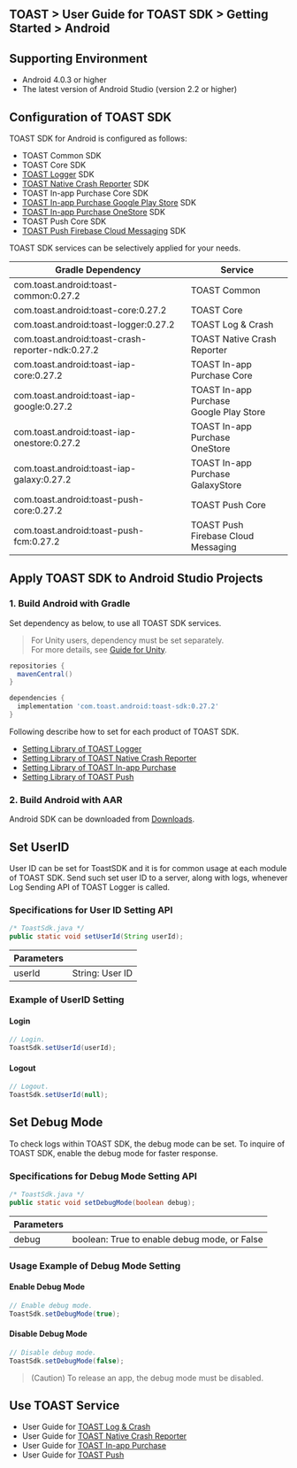 ## TOAST > User Guide for TOAST SDK > Getting Started > Android

## Supporting Environment

* Android 4.0.3 or higher
* The latest version of Android Studio (version 2.2 or higher)

## Configuration of TOAST SDK

TOAST SDK for Android is configured as follows:  

* TOAST Common SDK
* TOAST Core SDK
* [TOAST Logger](./log-collector-android) SDK
* [TOAST Native Crash Reporter](./log-collector-ndk) SDK
* TOAST In-app Purchase Core SDK
* [TOAST In-app Purchase Google Play Store](./iap-android) SDK
* [TOAST In-app Purchase OneStore](./iap-android) SDK
* TOAST Push Core SDK
* [TOAST Push Firebase Cloud Messaging](./push-android) SDK

TOAST SDK services can be selectively applied for your needs.

| Gradle Dependency | Service |
| --- | --- |
| com.toast.android:toast-common:0.27.2       | TOAST Common      |
| com.toast.android:toast-core:0.27.2         | TOAST Core        |
| com.toast.android:toast-logger:0.27.2       | TOAST Log & Crash |
| com.toast.android:toast-crash-reporter-ndk:0.27.2       | TOAST Native Crash Reporter |
| com.toast.android:toast-iap-core:0.27.2     | TOAST In-app Purchase Core |
| com.toast.android:toast-iap-google:0.27.2   | TOAST In-app Purchase <br>Google Play Store |
| com.toast.android:toast-iap-onestore:0.27.2 | TOAST In-app Purchase <br>OneStore |
| com.toast.android:toast-iap-galaxy:0.27.2 | TOAST In-app Purchase <br>GalaxyStore |
| com.toast.android:toast-push-core:0.27.2    | TOAST Push Core   |
| com.toast.android:toast-push-fcm:0.27.2    | TOAST Push <br>Firebase Cloud Messaging |

## Apply TOAST SDK to Android Studio Projects

### 1. Build Android with Gradle

Set dependency as below, to use all TOAST SDK services.  

> For Unity users, dependency must be set separately.  
> For more details, see [Guide for Unity](./getting-started-unity/#android).

```groovy
repositories {
  mavenCentral()
}

dependencies {
  implementation 'com.toast.android:toast-sdk:0.27.2'
}
```

Following describe how to set for each product of TOAST SDK.

- [Setting Library of TOAST Logger](./log-collector-android/#_1)
- [Setting Library of TOAST Native Crash Reporter](./log-collector-ndk/#_1)
- [Setting Library of TOAST In-app Purchase](./iap-android/#_2)
- [Setting Library of TOAST Push](./push-android/#_2)

### 2. Build Android with AAR  

Android SDK can be downloaded from [Downloads](../../../Download/#toast-sdk).


## Set UserID

User ID can be set for ToastSDK and it is for common usage at each module of TOAST SDK.
Send such set user ID to a server, along with logs, whenever Log Sending API of TOAST Logger is called.

### Specifications for User ID Setting API

```java
/* ToastSdk.java */
public static void setUserId(String userId);
```

| Parameters | |
| -- | -- |
| userId | String: User ID |

### Example of UserID Setting

#### Login

```java
// Login.
ToastSdk.setUserId(userId);
```

#### Logout

```java
// Logout.
ToastSdk.setUserId(null);
```

## Set Debug Mode

To check logs within TOAST SDK, the debug mode can be set.
To inquire of TOAST SDK, enable the debug mode for faster response.  

### Specifications for Debug Mode Setting API

```java
/* ToastSdk.java */
public static void setDebugMode(boolean debug);
```

| Parameters | |
| -- | -- |
| debug | boolean: True to enable debug mode, or False |

### Usage Example of Debug Mode Setting

#### Enable Debug Mode

```java
// Enable debug mode.
ToastSdk.setDebugMode(true);
```

#### Disable Debug Mode

```java
// Disable debug mode.
ToastSdk.setDebugMode(false);
```

> (Caution) To release an app, the debug mode must be disabled.

## Use TOAST Service

* User Guide for [TOAST Log & Crash](./log-collector-android)
* User Guide for [TOAST Native Crash Reporter](./log-collector-ndk)
* User Guide for [TOAST In-app Purchase](./iap-android)
* User Guide for [TOAST Push](./push-android)
